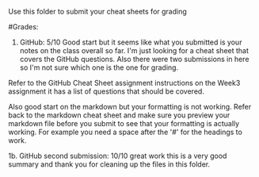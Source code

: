 Use this folder to submit your cheat sheets for grading

#Grades:
1. GitHub: 5/10  Good start but it seems like what you submitted is your notes on the class overall so far. I'm just looking for a cheat sheet that covers the GitHub questions. Also there were two submissions in here so I'm not sure which one is the one for grading.

Refer to the GitHub Cheat Sheet assignment instructions on the Week3 assignment it has a list of questions that should be covered.

Also good start on the markdown but your formatting is not working. Refer back to the markdown cheat sheet and make sure you preview your markdown file before you submit to see that your formatting is actually working. For example you need a space after the '#' for the headings to work.

1b. GitHub second submission: 10/10 great work this is a very good summary and thank you for cleaning up the files in this folder. 

